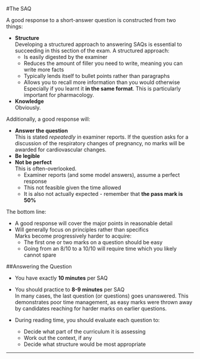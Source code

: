 #The SAQ

A good response to a short-answer question is constructed from two things:
* **Structure**  
Developing a structured approach to answering SAQs is essential to succeeding in this section of the exam. A structured approach:
    * Is easily digested by the examiner  
    * Reduces the amount of filler you need to write, meaning you can write more facts  
    * Typically lends itself to bullet points rather than paragraphs
    * Allows you to recall more information than you would otherwise  
Especially if you learnt it **in the same format**. This is particularly important for pharmacology.
* **Knowledge**  
Obviously.

Additionally, a good response will:
* **Answer the question**  
This is stated *repeatedly* in examiner reports. If the question asks for a discussion of the respiratory changes of pregnancy, no marks will be awarded for cardiovascular changes.
* **Be legible**
* **Not be perfect**  
This is often-overlooked.
    * Examiner reports (and some model answers), assume a perfect response
    * This not feasible given the time allowed
    * It is also not actually expected - remember that **the pass mark is 50%**

The bottom line:
* A good response will cover the major points in reasonable detail
* Will generally focus on principles rather than specifics  
Marks become progressively harder to acquire:
    * The first one or two marks on a question should be easy
    * Going from an 8/10 to a 10/10 will require time which you likely cannot spare

##Answering the Question
* You have exactly **10 minutes** per SAQ
* You should practice to **8-9 minutes** per SAQ  
In many cases, the last question (or questions) goes unanswered. This demonstrates poor time management, as easy marks were thrown away by candidates reaching for harder marks on earlier questions.

* During reading time, you should evaluate each question to:
    * Decide what part of the curriculum it is assessing
    * Work out the context, if any
    * Decide what structure would be most appropriate  


---

